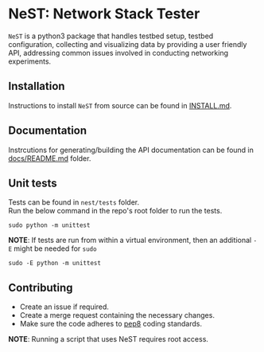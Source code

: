 # NeST: Network Stack Tester

`NeST` is a python3 package that handles testbed setup, testbed configuration,
collecting and visualizing data by providing a user friendly API, addressing
common issues involved in conducting networking experiments.

## Installation
Instructions to install `NeST` from source can be found in
[INSTALL.md](https://gitlab.com/nitk-nest/nest/-/blob/master/INSTALL.md).

## Documentation
Instrcutions for generating/building the API documentation can be found in
[docs/README.md](https://gitlab.com/nitk-nest/nest/-/blob/master/docs/README.md) folder.

## Unit tests
Tests can be found in `nest/tests` folder.\
Run the below command in the repo's root folder to run the tests.
```
sudo python -m unittest
```

**NOTE**: If tests are run from within a virtual environment, then an additional
`-E` might be needed for `sudo`
```
sudo -E python -m unittest
```

## Contributing
- Create an issue if required.
- Create a merge request containing the necessary changes.
- Make sure the code adheres to
[pep8](https://www.python.org/dev/peps/pep-0008/) coding standards.

**NOTE**: Running a script that uses NeST requires root access.
